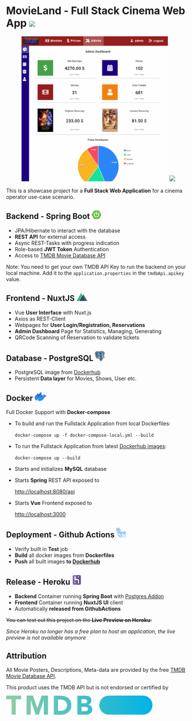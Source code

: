 # MovieLand - Full Stack Cinema Web App <img src="https://i.imgur.com/MHO0XoY.png" width="76"> 

<p align="center"><img src="/doc/admin.gif" width="400px" >   <img src="/doc/reservation.gif" width="400px"></p>

This is a showcase project for a **Full Stack Web Application** for a cinema operator use-case scenario.

## Backend - Spring Boot <img src="./doc/spring.png" width="26">
* JPA/Hibernate to interact with the database
* **REST API** for external access
* Async REST-Tasks with progress indication
* Role-based **JWT Token** Authentication
* Access to <a href="https://developers.themoviedb.org/3" target="_blank">TMDB Movie Database API</a>

Note: You need to get your own TMDB API Key to run the backend on your local machine.
Add it to the `application.properties` in the `tmdbApi.apikey` value.

## Frontend - NuxtJS <img src="./doc/nuxt.png" width="30">
* Vue **User Interface** with Nuxt.js
* Axios as REST-Client
* Webpages for **User Login/Registration, Reservations**
* **Admin Dashboard** Page for Statistics, Managing, Generating
* QRCode Scanning of Reservation to validate tickets


## Database - PostgreSQL <img src="./doc/postgresql.png" width="26">
* PostgreSQL image from <a href="https://hub.docker.com/_/postgres" target="_blank">Dockerhub</a>
* Persistent **Data layer** for Movies, Shows, User etc.

## Docker <img src="./doc/docker.png" width="32">
Full Docker Support with **Docker-compose**

* To build and run the Fullstack Application from local Dockerfiles:

    `docker-compose up -f docker-compose-local.yml --build`


* To run the Fullstack Application from latest <a href="https://hub.docker.com/u/philkes" target="_blank">Dockerhub images</a>:

  `docker-compose up --build`


* Starts and initializes **MySQL** database

* Starts **Spring** REST API exposed to

  <a href="http://localhost:8080/api" target="_blank">http://localhost:8080/api</a>

* Starts **Vue** Frontend exposed to

  <a href="http://localhost:3000" target="_blank">http://localhost:3000</a>

## Deployment - Github Actions <img src="./doc/githubactions.png" width="26">
* Verify built in **Test** job
* **Build** all docker images from **Dockerfiles**
* **Push** all built images **to <a href="https://hub.docker.com/u/philkes" target="_blank">Dockerhub</a>**

## Release - Heroku <img src="./doc/heroku.png" width="26">
* **Backend** Container running **Spring Boot** with [Postgres Addon](https://elements.heroku.com/addons/heroku-postgresql)
* **Frontend** Container running **NuxtJS UI** client
* Automatically **released from GithubActions**

~~You can test out this project on the **Live Preview on Heroku**:~~

_Since Heroku no longer has a free plan to host an application, the live preview is not available anymore_


## Attribution
All Movie Posters, Descriptions, Meta-data are provided by the free <a href="https://developers.themoviedb.org/3" target="_blank">TMDB Movie Database API</a>.

This product uses the TMDB API but is not endorsed or certified by

<img src="/doc/tmdb.svg" width="400px">
